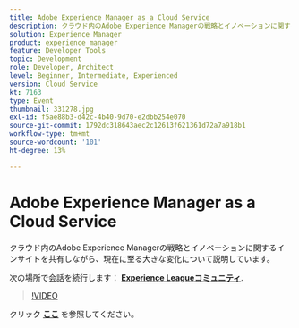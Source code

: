 ```yaml
---
title: Adobe Experience Manager as a Cloud Service
description: クラウド内のAdobe Experience Managerの戦略とイノベーションに関するインサイトを共有しながら、現在に至る大きな変化について説明しています。 このセッションは、Adobe Developers Live Content イベントの一部として配信されました。
solution: Experience Manager
product: experience manager
feature: Developer Tools
topic: Development
role: Developer, Architect
level: Beginner, Intermediate, Experienced
version: Cloud Service
kt: 7163
type: Event
thumbnail: 331278.jpg
exl-id: f5ae88b3-d42c-4b40-9d70-e2dbb254e070
source-git-commit: 1792dc318643aec2c12613f621361d72a7a918b1
workflow-type: tm+mt
source-wordcount: '101'
ht-degree: 13%

---
```


# Adobe Experience Manager as a Cloud Service

クラウド内のAdobe Experience Managerの戦略とイノベーションに関するインサイトを共有しながら、現在に至る大きな変化について説明しています。

次の場所で会話を続行します： **[Experience Leagueコミュニティ](https://adobe.ly/36Yd3v6)**.

>[!VIDEO](https://video.tv.adobe.com/v/331278/?quality=12&learn=on&hidetitle=true)

クリック **[ここ](/help/adobe-developers-live/assets/experience-manager-as-cloud-service.pdf)** を参照してください。
